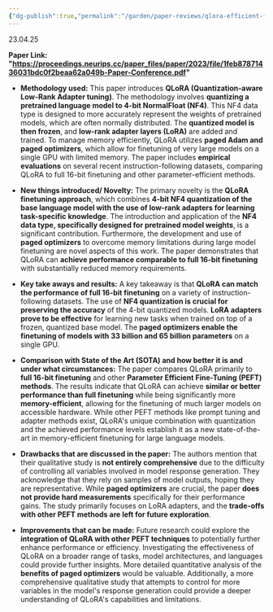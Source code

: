 ```yaml
---
{"dg-publish":true,"permalink":"/garden/paper-reviews/qlora-efficient-finetuning-of-quantized-ll-ms/"}
---
```


23.04.25

**Paper Link: "https://proceedings.neurips.cc/paper_files/paper/2023/file/1feb87871436031bdc0f2beaa62a049b-Paper-Conference.pdf"**

- **Methodology used:** This paper introduces **QLoRA (Quantization-aware Low-Rank Adapter tuning)**. The methodology involves **quantizing a pretrained language model to 4-bit NormalFloat (NF4)**. This NF4 data type is designed to more accurately represent the weights of pretrained models, which are often normally distributed. The **quantized model is then frozen**, and **low-rank adapter layers (LoRA)** are added and trained. To manage memory efficiently, QLoRA utilizes **paged Adam and paged optimizers**, which allow for finetuning of very large models on a single GPU with limited memory. The paper includes **empirical evaluations** on several recent instruction-following datasets, comparing QLoRA to full 16-bit finetuning and other parameter-efficient methods.
    
- **New things introduced/ Novelty:** The primary novelty is the **QLoRA finetuning approach**, which combines **4-bit NF4 quantization of the base language model with the use of low-rank adapters for learning task-specific knowledge**. The introduction and application of the **NF4 data type, specifically designed for pretrained model weights**, is a significant contribution. Furthermore, the development and use of **paged optimizers** to overcome memory limitations during large model finetuning are novel aspects of this work. The paper demonstrates that QLoRA can **achieve performance comparable to full 16-bit finetuning** with substantially reduced memory requirements.
    
- **Key take aways and results:** A key takeaway is that **QLoRA can match the performance of full 16-bit finetuning** on a variety of instruction-following datasets. The use of **NF4 quantization is crucial for preserving the accuracy** of the 4-bit quantized models. **LoRA adapters prove to be effective** for learning new tasks when trained on top of a frozen, quantized base model. The **paged optimizers enable the finetuning of models with 33 billion and 65 billion parameters** on a single GPU.
    
- **Comparison with State of the Art (SOTA) and how better it is and under what circumstances:** The paper compares QLoRA primarily to **full 16-bit finetuning** and other **Parameter Efficient Fine-Tuning (PEFT) methods**. The results indicate that QLoRA can achieve **similar or better performance than full finetuning** while being significantly more **memory-efficient**, allowing for the finetuning of much larger models on accessible hardware. While other PEFT methods like prompt tuning and adapter methods exist, QLoRA's unique combination with quantization and the achieved performance levels establish it as a new state-of-the-art in memory-efficient finetuning for large language models.
    
- **Drawbacks that are discussed in the paper:** The authors mention that their qualitative study is **not entirely comprehensive** due to the difficulty of controlling all variables involved in model response generation. They acknowledge that they rely on samples of model outputs, hoping they are representative. While **paged optimizers** are crucial, the paper **does not provide hard measurements** specifically for their performance gains. The study primarily focuses on LoRA adapters, and the **trade-offs with other PEFT methods are left for future exploration**.
    
- **Improvements that can be made:** Future research could explore the **integration of QLoRA with other PEFT techniques** to potentially further enhance performance or efficiency. Investigating the effectiveness of QLoRA on a broader range of tasks, model architectures, and languages could provide further insights. More detailed quantitative analysis of the **benefits of paged optimizers** would be valuable. Additionally, a more comprehensive qualitative study that attempts to control for more variables in the model's response generation could provide a deeper understanding of QLoRA's capabilities and limitations.
